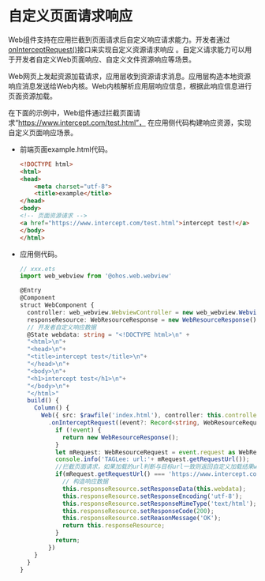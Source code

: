# 自定义页面请求响应


Web组件支持在应用拦截到页面请求后自定义响应请求能力。开发者通过[onInterceptRequest()](../reference/arkui-ts/ts-basic-components-web.md#oninterceptrequest9)接口来实现自定义资源请求响应 。自定义请求能力可以用于开发者自定义Web页面响应、自定义文件资源响应等场景。


Web网页上发起资源加载请求，应用层收到资源请求消息。应用层构造本地资源响应消息发送给Web内核。Web内核解析应用层响应信息，根据此响应信息进行页面资源加载。


在下面的示例中，Web组件通过拦截页面请求“https://www.intercept.com/test.html”， 在应用侧代码构建响应资源，实现自定义页面响应场景。


- 前端页面example.html代码。

  ```html
  <!DOCTYPE html>
  <html>
  <head>
      <meta charset="utf-8">
      <title>example</title>
  </head>
  <body>
  <!-- 页面资源请求 -->
  <a href="https://www.intercept.com/test.html">intercept test!</a>
  </body>
  </html>
  ```

- 应用侧代码。

  ```ts
  // xxx.ets
  import web_webview from '@ohos.web.webview'

  @Entry
  @Component
  struct WebComponent {
    controller: web_webview.WebviewController = new web_webview.WebviewController()
    responseResource: WebResourceResponse = new WebResourceResponse()
    // 开发者自定义响应数据
    @State webdata: string = "<!DOCTYPE html>\n" +
    "<html>\n"+
    "<head>\n"+
    "<title>intercept test</title>\n"+
    "</head>\n"+
    "<body>\n"+
    "<h1>intercept test</h1>\n"+
    "</body>\n"+
    "</html>"
    build() {
      Column() {
        Web({ src: $rawfile('index.html'), controller: this.controller })
          .onInterceptRequest((event?: Record<string, WebResourceRequest>): WebResourceResponse => {
            if (!event) {
              return new WebResourceResponse();
            }
            let mRequest: WebResourceRequest = event.request as WebResourceRequest;
            console.info('TAGLee: url:'+ mRequest.getRequestUrl());
            //拦截页面请求，如果加载的url判断与目标url一致则返回自定义加载结果webData
            if(mRequest.getRequestUrl() === 'https://www.intercept.com/test.html'){
              // 构造响应数据
              this.responseResource.setResponseData(this.webdata);
              this.responseResource.setResponseEncoding('utf-8');
              this.responseResource.setResponseMimeType('text/html');
              this.responseResource.setResponseCode(200);
              this.responseResource.setReasonMessage('OK');
              return this.responseResource;
            }
            return;
          })
      }
    }
  }
  ```
